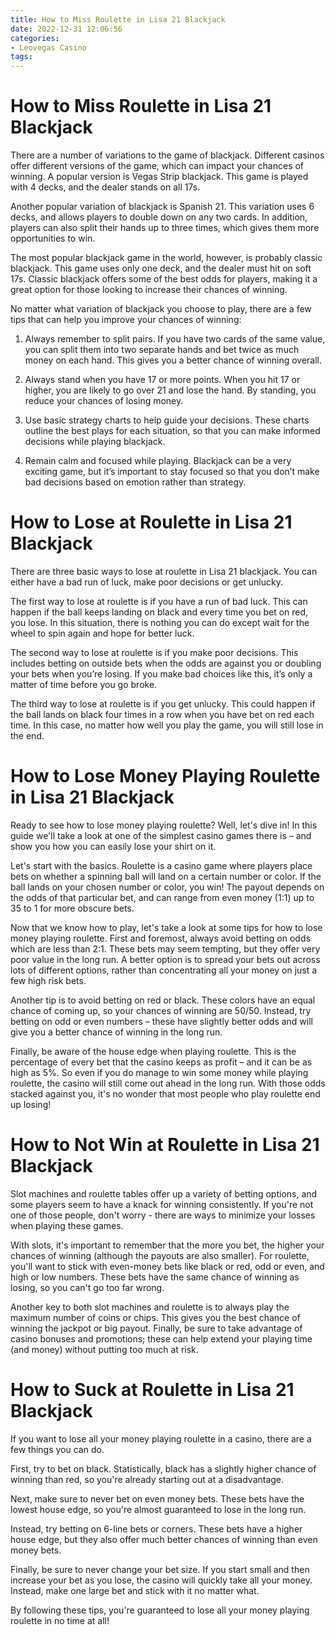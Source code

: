 ```yaml
---
title: How to Miss Roulette in Lisa 21 Blackjack 
date: 2022-12-31 12:06:56
categories:
- Leovegas Casino
tags:
---
```



#  How to Miss Roulette in Lisa 21 Blackjack 

There are a number of variations to the game of blackjack. Different casinos offer different versions of the game, which can impact your chances of winning. A popular version is Vegas Strip blackjack. This game is played with 4 decks, and the dealer stands on all 17s.

Another popular variation of blackjack is Spanish 21. This variation uses 6 decks, and allows players to double down on any two cards. In addition, players can also split their hands up to three times, which gives them more opportunities to win.

The most popular blackjack game in the world, however, is probably classic blackjack. This game uses only one deck, and the dealer must hit on soft 17s. Classic blackjack offers some of the best odds for players, making it a great option for those looking to increase their chances of winning.

No matter what variation of blackjack you choose to play, there are a few tips that can help you improve your chances of winning:

1) Always remember to split pairs. If you have two cards of the same value, you can split them into two separate hands and bet twice as much money on each hand. This gives you a better chance of winning overall.

2) Always stand when you have 17 or more points. When you hit 17 or higher, you are likely to go over 21 and lose the hand. By standing, you reduce your chances of losing money.

3) Use basic strategy charts to help guide your decisions. These charts outline the best plays for each situation, so that you can make informed decisions while playing blackjack.

4) Remain calm and focused while playing. Blackjack can be a very exciting game, but it’s important to stay focused so that you don’t make bad decisions based on emotion rather than strategy.

#  How to Lose at Roulette in Lisa 21 Blackjack 

There are three basic ways to lose at roulette in Lisa 21 blackjack. You can either have a bad run of luck, make poor decisions or get unlucky.

The first way to lose at roulette is if you have a run of bad luck. This can happen if the ball keeps landing on black and every time you bet on red, you lose. In this situation, there is nothing you can do except wait for the wheel to spin again and hope for better luck.

The second way to lose at roulette is if you make poor decisions. This includes betting on outside bets when the odds are against you or doubling your bets when you’re losing. If you make bad choices like this, it’s only a matter of time before you go broke.

The third way to lose at roulette is if you get unlucky. This could happen if the ball lands on black four times in a row when you have bet on red each time. In this case, no matter how well you play the game, you will still lose in the end.

#  How to Lose Money Playing Roulette in Lisa 21 Blackjack 

Ready to see how to lose money playing roulette? Well, let's dive in! In this guide we'll take a look at one of the simplest casino games there is – and show you how you can easily lose your shirt on it. 

Let's start with the basics. Roulette is a casino game where players place bets on whether a spinning ball will land on a certain number or color. If the ball lands on your chosen number or color, you win! The payout depends on the odds of that particular bet, and can range from even money (1:1) up to 35 to 1 for more obscure bets. 

Now that we know how to play, let's take a look at some tips for how to lose money playing roulette. First and foremost, always avoid betting on odds which are less than 2:1. These bets may seem tempting, but they offer very poor value in the long run. A better option is to spread your bets out across lots of different options, rather than concentrating all your money on just a few high risk bets. 

Another tip is to avoid betting on red or black. These colors have an equal chance of coming up, so your chances of winning are 50/50. Instead, try betting on odd or even numbers – these have slightly better odds and will give you a better chance of winning in the long run. 

 Finally, be aware of the house edge when playing roulette. This is the percentage of every bet that the casino keeps as profit – and it can be as high as 5%. So even if you do manage to win some money while playing roulette, the casino will still come out ahead in the long run. With those odds stacked against you, it's no wonder that most people who play roulette end up losing!

#  How to Not Win at Roulette in Lisa 21 Blackjack 
Slot machines and roulette tables offer up a variety of betting options, and some players seem to have a knack for winning consistently. If you're not one of those people, don't worry - there are ways to minimize your losses when playing these games. 

With slots, it's important to remember that the more you bet, the higher your chances of winning (although the payouts are also smaller). For roulette, you'll want to stick with even-money bets like black or red, odd or even, and high or low numbers. These bets have the same chance of winning as losing, so you can't go too far wrong. 

Another key to both slot machines and roulette is to always play the maximum number of coins or chips. This gives you the best chance of winning the jackpot or big payout. Finally, be sure to take advantage of casino bonuses and promotions; these can help extend your playing time (and money) without putting too much at risk.

#  How to Suck at Roulette in Lisa 21 Blackjack

If you want to lose all your money playing roulette in a casino, there are a few things you can do.

First, try to bet on black. Statistically, black has a slightly higher chance of winning than red, so you're already starting out at a disadvantage.

Next, make sure to never bet on even money bets. These bets have the lowest house edge, so you're almost guaranteed to lose in the long run.

Instead, try betting on 6-line bets or corners. These bets have a higher house edge, but they also offer much better chances of winning than even money bets.

Finally, be sure to never change your bet size. If you start small and then increase your bet as you lose, the casino will quickly take all your money. Instead, make one large bet and stick with it no matter what.

By following these tips, you're guaranteed to lose all your money playing roulette in no time at all!